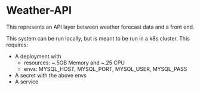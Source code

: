 # Weather-API

This represents an API layer between weather forecast data and a front end.

This system can be run locally, but is meant to be run in a k8s cluster. This requires:
- A deployment with
    - resources: ~.5GB Memory and ~.25 CPU
    - envs: MYSQL_HOST, MYSQL_PORT, MYSQL_USER, MYSQL_PASS
- A secret with the above envs
- A service